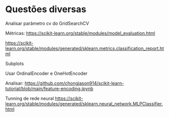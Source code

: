 # Questões diversas

Analisar parâmetro cv do GridSearchCV

Métricas:
https://scikit-learn.org/stable/modules/model_evaluation.html

https://scikit-learn.org/stable/modules/generated/sklearn.metrics.classification_report.html

Subplots

Usar OrdinalEncoder e OneHotEncoder

Analisar: https://github.com/chongjason914/scikit-learn-tutorial/blob/main/feature-encoding.ipynb

Tunning de rede neural
https://scikit-learn.org/stable/modules/generated/sklearn.neural_network.MLPClassifier.html
